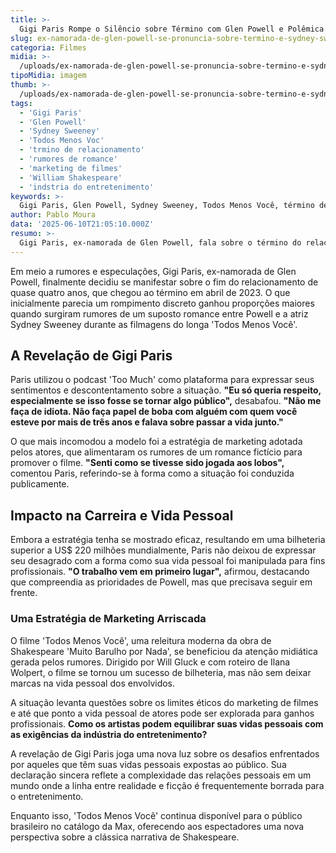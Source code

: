 ```yaml
---
title: >-
  Gigi Paris Rompe o Silêncio sobre Término com Glen Powell e Polêmica com Sydney Sweeney
slug: ex-namorada-de-glen-powell-se-pronuncia-sobre-termino-e-sydney-sweeney-8220-jogada-aos-lobos-8221
categoria: Filmes
midia: >-
  /uploads/ex-namorada-de-glen-powell-se-pronuncia-sobre-termino-e-sydney-sweeney-8220-jogada-aos-lobos-8221-thumb.webp
tipoMidia: imagem
thumb: >-
  /uploads/ex-namorada-de-glen-powell-se-pronuncia-sobre-termino-e-sydney-sweeney-8220-jogada-aos-lobos-8221-thumb.webp
tags:
  - 'Gigi Paris'
  - 'Glen Powell'
  - 'Sydney Sweeney'
  - 'Todos Menos Voc'
  - 'trmino de relacionamento'
  - 'rumores de romance'
  - 'marketing de filmes'
  - 'William Shakespeare'
  - 'indstria do entretenimento'
keywords: >-
  Gigi Paris, Glen Powell, Sydney Sweeney, Todos Menos Você, término de relacionamento, rumores de romance, marketing de filmes, William Shakespeare, indústria do entretenimento
author: Pablo Moura
data: '2025-06-10T21:05:10.000Z'
resumo: >-
  Gigi Paris, ex-namorada de Glen Powell, fala sobre o término do relacionamento e a controvérsia envolvendo Sydney Sweeney. A declaração traz à tona os desafios pessoais enfrentados após rumores de um romance fabricado.
---
```


Em meio a rumores e especulações, Gigi Paris, ex-namorada de Glen Powell, finalmente decidiu se manifestar sobre o fim do relacionamento de quase quatro anos, que chegou ao término em abril de 2023. O que inicialmente parecia um rompimento discreto ganhou proporções maiores quando surgiram rumores de um suposto romance entre Powell e a atriz Sydney Sweeney durante as filmagens do longa 'Todos Menos Você'.

## A Revelação de Gigi Paris

Paris utilizou o podcast 'Too Much' como plataforma para expressar seus sentimentos e descontentamento sobre a situação. **"Eu só queria respeito, especialmente se isso fosse se tornar algo público",** desabafou. **"Não me faça de idiota. Não faça papel de boba com alguém com quem você esteve por mais de três anos e falava sobre passar a vida junto."**

O que mais incomodou a modelo foi a estratégia de marketing adotada pelos atores, que alimentaram os rumores de um romance fictício para promover o filme. **"Senti como se tivesse sido jogada aos lobos",** comentou Paris, referindo-se à forma como a situação foi conduzida publicamente.

## Impacto na Carreira e Vida Pessoal

Embora a estratégia tenha se mostrado eficaz, resultando em uma bilheteria superior a US$ 220 milhões mundialmente, Paris não deixou de expressar seu desagrado com a forma como sua vida pessoal foi manipulada para fins profissionais. **"O trabalho vem em primeiro lugar",** afirmou, destacando que compreendia as prioridades de Powell, mas que precisava seguir em frente.

### Uma Estratégia de Marketing Arriscada

O filme 'Todos Menos Você', uma releitura moderna da obra de Shakespeare 'Muito Barulho por Nada', se beneficiou da atenção midiática gerada pelos rumores. Dirigido por Will Gluck e com roteiro de Ilana Wolpert, o filme se tornou um sucesso de bilheteria, mas não sem deixar marcas na vida pessoal dos envolvidos.

A situação levanta questões sobre os limites éticos do marketing de filmes e até que ponto a vida pessoal de atores pode ser explorada para ganhos profissionais. **Como os artistas podem equilibrar suas vidas pessoais com as exigências da indústria do entretenimento?**

A revelação de Gigi Paris joga uma nova luz sobre os desafios enfrentados por aqueles que têm suas vidas pessoais expostas ao público. Sua declaração sincera reflete a complexidade das relações pessoais em um mundo onde a linha entre realidade e ficção é frequentemente borrada para o entretenimento.

Enquanto isso, 'Todos Menos Você' continua disponível para o público brasileiro no catálogo da Max, oferecendo aos espectadores uma nova perspectiva sobre a clássica narrativa de Shakespeare.
